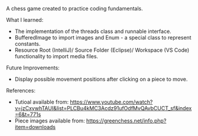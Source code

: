 A chess game created to practice coding fundamentals.

What I learned:

- The implementation of the threads class and runnable interface.
- BufferedImage to import images and Enum - a special class to represent constants.
- Resource Root (IntelliJ)/ Source Folder (Eclipse)/ Workspace (VS Code) functionality to import media files.

Future Improvements:

- Display possible movement positions after clicking on a piece to move.

References:

- Tutioal available from: https://www.youtube.com/watch?v=jzCxywhTAUI&list=PLCBu4kMC3Acdz91ufOdfMvQAvbCUCT_sf&index=6&t=771s
- Piece images available from: https://greenchess.net/info.php?item=downloads
